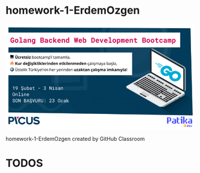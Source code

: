 # homework-1-ErdemOzgen
![PicusPatika](./img/picuspatika.png)

homework-1-ErdemOzgen created by GitHub Classroom


# TODOS
